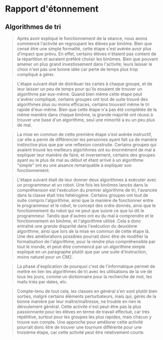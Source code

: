 # Rapport d'étonnement

## Algorithmes de tri

> Après avoir expliqué le fonctionnement de la séance, nous avons commencé l'activité en regroupant les élèves par binôme. Bien que censé être une simple formalité, cette étape s'est avérée avoir plus d'impact que prévu. En effet, certains élèves n'étaient pas content de la répartition et auraient préféré choisir les binômes. Bien que pouvant amener un plus grand investissement dans l'activité, leurs laisser le choix n'est pas une bonne idée car perte de temps plus trop compliqué à gérer.

> L'étape suivant était de distribuer les cartes à chaque groupe, et de leur laisser un peu de temps pour qu'ils essaient de trouver un algorithme par eux-même. Quand bien même cette étape peut s'avérer compliqué, certains groupes ont tout de suite trouvé des algorithmes plus ou moins efficaces, certains trouvant même le tri rapide d'eux-même. Bien que cette étape n'a pas été complétée de la même manière dans chaque binôme, la grande majorité ont réussi à trouver une base d'un algorithme, seul une minorité a eu un peu plus de mal.

> La mise en commun de cette première étape s'est avérée instructif, car elle a permi de différencier les personnes ayant fait ça de manière instinctive plus que par une reflexion construite. Certains groupes qui avaient trouvé les meilleurs algortihmes ont eu énormément de mal à expliquer leur manière de faire, et inversement, certains des groupes ayant eu le plus de mal au début et étant arrivé à un algorithme "simple" ont eu une aisance remarquable à expliquer son fonctionnement.

> L'étape suivant était de leur donner deux algorithmes à exécuter avec un programmeur et un robot. Une fois les binômes lancés dans la compréhension est l'exécution du premier algorithme de tri, l'avancée dans la classe était très hétérogène. Certains groupes ont tout de suite compris l'algorithme, ainsi que la manière de fonctionner entre le programmeur et le robot, le concept des ordre donnés, ainsi que le fonctionnement du robot qui ne peut que suivre ce que lui dit le programmeur. Tandis que d'autres ont eu du mal à comprendre et le fonctionnement en binôme, et l'algorithme utilisé. Cela a donc entraîné une grande disparité dans l'exécution du deuxième algorithme, ainsi que lors de la mise en commun de cette étape là. \
Une des améliorations possibles pourrait donc être de modifier la formalisation de l'algorithme, pour la rendre plus compréhensible par tout le monde, et peut-être commencé par un algorithme simple expliqué en un paragraphe plutôt que par une suite d'instruction, moins naturel pour un CM2.

> La phase d'explication de pourquoi c'est de l'informatique permet de mettre en lien les algorithmes de tri avec les utilisations de la vie de tous les jours, comme un dictionnaire pour la recherche de mot, les mails triés par dates, etc.

> Compte-tenu de tout cela, les classes en général s'en sont plutôt bien sorties, malgré certains éléments perturbateurs, mais qui, gérés de la bonne manière par leur maître/maîtresse, ne trouble en rien le déroulement général. Cette activité n'est peut-être pas la plus passionnante pour les élèves en terme de travail effectué, car très répétitive, surtout pour les groupes les plus rapides, mais chacun y trouve son compte. Une approche pour améliorer cette activité pourrait donc être de trouver une tournure différente pour une troisième étape, car cette activité peut être relativement courte.